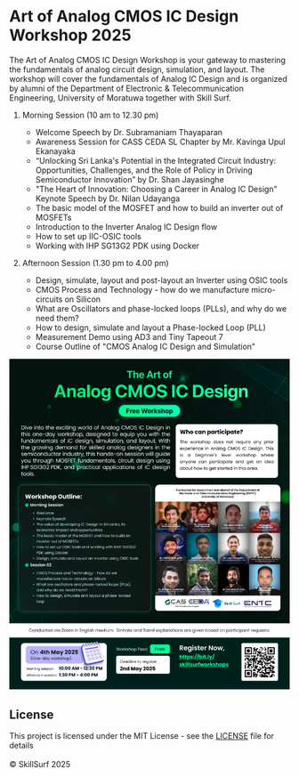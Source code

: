 # Art of Analog CMOS IC Design Workshop 2025

The Art of Analog CMOS IC Design Workshop is your gateway to mastering the fundamentals of analog circuit design, simulation, and layout. The workshop will cover the fundamentals of Analog IC Design and is organized by alumni of the Department of Electronic & Telecommunication Engineering, University of Moratuwa together with Skill Surf.

1. Morning Session (10 am to 12.30 pm)
    - Welcome Speech by Dr. Subramaniam Thayaparan
    - Awareness Session for CASS CEDA SL Chapter by Mr. Kavinga Upul Ekanayaka
    - “Unlocking Sri Lanka's Potential in the Integrated Circuit Industry: Opportunities, Challenges, and the Role of Policy in Driving Semiconductor Innovation” by Dr. Shan Jayasinghe
    - "The Heart of Innovation: Choosing a Career in Analog IC Design" Keynote Speech by Dr. Nilan Udayanga
    - The basic model of the MOSFET and how to build an inverter out of MOSFETs
    - Introduction to the Inverter Analog IC Design flow
    - How to set up IIC-OSIC tools
    - Working with IHP SG13G2 PDK using Docker

2.  Afternoon Session (1.30 pm to 4.00 pm)
    - Design, simulate, layout and post-layout an Inverter using OSIC tools
    - CMOS Process and Technology - how do we manufacture micro-circuits on Silicon
    - What are Oscillators and phase-locked loops (PLLs), and why do we need them?
    - How to design, simulate and layout a Phase-locked Loop (PLL)
    - Measurement Demo using AD3 and Tiny Tapeout 7
    - Course Outline of "CMOS Analog IC Design and Simulation"

<div align="center">
  <img src="content/images/Workshop_Flyer.png" alt="Flyer" width="620">
</div>

## License
This project is licensed under the MIT License - see the [LICENSE](https://github.com/SkillSurf/introduction_genAI/blob/main/LICENSE) file for details
<br />
<br />
© SkillSurf 2025